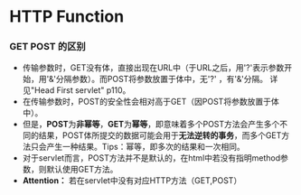 # HTTP Function
### GET POST 的区别
- 传输参数时，GET没有体，直接出现在URL中（于URL之后，用'?'表示参数开始，用'&'分隔参数）。而POST将参数放置于体中，无'?' ，有'&'分隔。 详见"Head First servlet" p110。
- 在传输参数时，POST的安全性会相对高于GET（因POST将参数放置于体中）。
- 但是，**POST**为**非幂等**，**GET**为**幂等**，即意味着多个POST方法会产生多个不同的结果，POST体所提交的数据可能会用于**无法逆转的事务**，而多个GET方法只会产生一种结果。Tips：幂等，即多次的结果和一次相同。
- 对于servlet而言，POST方法并不是默认的，在html中若没有指明method参数，则默认使用GET方法。
- **Attention：** 若在servlet中没有对应HTTP方法（GET,POST）
